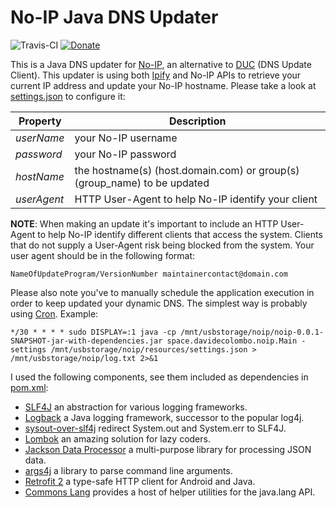 # No-IP Java DNS Updater
![Travis-CI](https://travis-ci.com/davidecolombo/noip.svg?branch=master)
[![Donate](https://img.shields.io/badge/Donate-PayPal-green.svg)](https://www.paypal.com/cgi-bin/webscr?cmd=_donations&business=T9USZAMJHNBBC&lc=IT&item_name=Davide%20Colombo&currency_code=EUR&bn=PP%2dDonationsBF%3abtn_donate_SM%2egif%3aNonHosted)

This is a Java DNS updater for [No-IP](https://www.noip.com/), an alternative to [DUC](https://www.noip.com/download) (DNS Update Client). This updater is using both [Ipify](https://www.ipify.org/) and No-IP APIs to retrieve your current IP address and update your No-IP hostname. Please take a look at [settings.json](src/test/resources/settings.json) to configure it:

| Property | Description |
| --- | --- |
| _userName_ | your No-IP username |
| _password_ | your No-IP password |
| _hostName_ | the hostname(s) (host.domain.com) or group(s) (group_name) to be updated |
| _userAgent_ | HTTP User-Agent to help No-IP identify your client |

__NOTE__: When making an update it's important to include an HTTP User-Agent to help No-IP identify different clients that access the system. Clients that do not supply a User-Agent risk being blocked from the system.
Your user agent should be in the following format:
```
NameOfUpdateProgram/VersionNumber maintainercontact@domain.com
```
Please also note you've to manually schedule the application execution in order to keep updated your dynamic DNS. The simplest way is probably using [Cron](https://en.wikipedia.org/wiki/Cron). Example:

```
*/30 * * * * sudo DISPLAY=:1 java -cp /mnt/usbstorage/noip/noip-0.0.1-SNAPSHOT-jar-with-dependencies.jar space.davidecolombo.noip.Main -settings /mnt/usbstorage/noip/resources/settings.json > /mnt/usbstorage/noip/log.txt 2>&1
```

I used the following components, see them included as dependencies in [pom.xml](pom.xml):

* [SLF4J](http://www.slf4j.org/) an abstraction for various logging frameworks.
* [Logback](http://logback.qos.ch/) a Java logging framework, successor to the popular log4j.
* [sysout-over-slf4j](https://github.com/Mahoney/sysout-over-slf4j) redirect System.out and System.err to SLF4J.
* [Lombok](https://projectlombok.org/) an amazing solution for lazy coders.
* [Jackson Data Processor](https://github.com/FasterXML/jackson-databind) a multi-purpose library for processing JSON data. 
* [args4j](https://github.com/kohsuke/args4j) a library to parse command line arguments.
* [Retrofit 2](https://square.github.io/retrofit/) a type-safe HTTP client for Android and Java.
* [Commons Lang](https://commons.apache.org/proper/commons-lang/) provides a host of helper utilities for the java.lang API.
